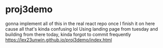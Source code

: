 # proj3demo
gonna implement all of this in the real react repo once I finish it on here cause all that's kinda confusing lol
Using landing page from tuesday and building from there today, kinda forgot to commit frequently
https://lex23unwin.github.io/proj3demo/index.html
